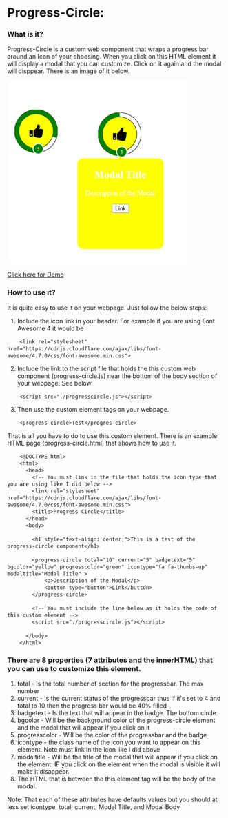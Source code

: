 # Progress-Circle:

### What is it?
Progress-Circle is a custom web component that wraps a progress bar around an Icon of your choosing.
When you click on this HTML element it will display a modal that you can customize.  Click on it again
and the modal will disppear.  There is an image of it below.

![Alt text](/progress-circle.png?raw=true "Circle Progressbar")

[Click here for Demo](https://mmgrant73.github.io/)

### How to use it?
It is quite easy to use it on your webpage. Just follow the below steps:
1. Include the icon link in your header.  For example if you are using Font Awesome 4 it would be

```
    <link rel="stylesheet" href="https://cdnjs.cloudflare.com/ajax/libs/font-awesome/4.7.0/css/font-awesome.min.css">
```    


2. Include the link to the script file that holds the this custom web component (progress-circle.js) near the bottom of 
   the body section of your webpage.  See below
   
```
    <script src="./progresscircle.js"></script>
``` 

3)  Then use the custom element tags on your webpage.

```
    <progress-circle>Test</progres-circle>
```

That is all you have to do to use this custom element.  There is an example HTML page (progress-circle.html) that shows how to use it.


```
    <!DOCTYPE html>
	<html>
	  <head>
		<!-- You must link in the file that holds the icon type that you are using like I did below -->
		<link rel="stylesheet" href="https://cdnjs.cloudflare.com/ajax/libs/font-awesome/4.7.0/css/font-awesome.min.css">
		<title>Progress Circle</title>
	  </head>
	  <body>
		
		<h1 style="text-align: center;">This is a test of the progress-circle component</h1>
		
		<progress-circle total="10" current="5" badgetext="5" bgcolor="yellow" progresscolor="green" icontype="fa fa-thumbs-up" modaltitle="Modal Title" >
			<p>Description of the Modal</p>					
			<button type="button">Link</button>
		</progress-circle>
		
		<!-- You must include the line below as it holds the code of this custom element -->
		<script src="./progresscircle.js"></script>

	  </body>
	</html>
```	


### There are 8 properties (7 attributes and the innerHTML) that you can use to customize this element.

1. total - Is the total number of section for the progressbar.  The max number
2. current - Is the current status of the progressbar thus if it's set to 4 and total to 10 then the progress bar would be 40% filled
3. badgetext - Is the text that will appear in the badge.  The bottom circle.
4. bgcolor - Will be the background color of the progress-circle element and the modal that will appear if you click on it
5. progresscolor - Will be the color of the progressbar and the badge
6. icontype - the class name of the icon you want to appear on this element.  Note must link in the icon like I did above
7. modaltitle - Will be the title of the modal that will appear if you click on the element.  IF you click on the element when
   the modal is visible it will make it disappear.
8. The HTML that is between the this element tag will be the body of the modal.

Note: That each of these attributes have defaults values but you should at less set icontype, total, current, Modal Title, and Modal Body
